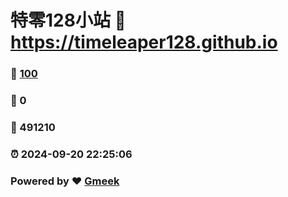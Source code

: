 # 特零128小站 :link: https://timeleaper128.github.io 
### :page_facing_up: [100](https://timeleaper128.github.io/tag.html) 
### :speech_balloon: 0 
### :hibiscus: 491210 
### :alarm_clock: 2024-09-20 22:25:06 
### Powered by :heart: [Gmeek](https://github.com/Meekdai/Gmeek)
